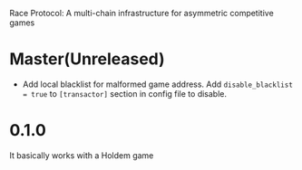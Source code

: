 Race Protocol: A multi-chain infrastructure for asymmetric competitive games

# Master(Unreleased)

- Add local blacklist for malformed game address.  Add `disable_blacklist = true` to `[transactor]` section in config file to disable.

# 0.1.0

It basically works with a Holdem game
